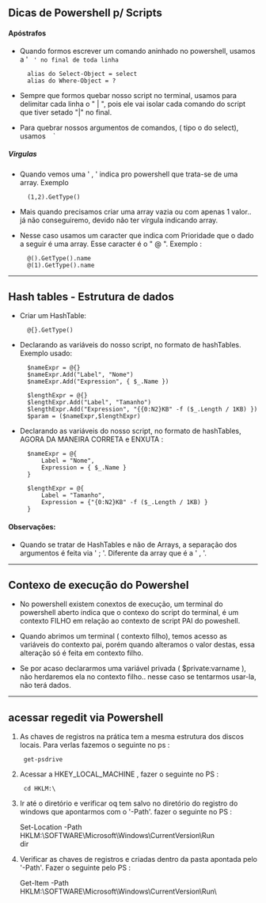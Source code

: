 Dicas de Powershell p/ Scripts
-------------------------------

#### Apóstrafos


- Quando formos escrever um comando aninhado no powershell,  usamos a ' ` ' no final de toda linha`


		alias do Select-Object = select
		alias do Where-Object = ?


- Sempre que formos quebar nosso script no terminal, usamos para delimitar cada linha o " | ", pois ele vai isolar cada comando do script que tiver setado "|" no final.

- Para quebrar nossos argumentos de comandos, ( tipo o do select), usamos ` ` `


##### Virgulas


- Quando vemos uma ' , ' indica pro powershell que trata-se de uma array. Exemplo

		(1,2).GetType()


- Mais quando precisamos criar uma array vazia ou com apenas 1 valor.. já não conseguiremo, devido não ter vírgula indicando array.
- Nesse caso usamos um caracter que indica com Prioridade que o dado a seguir é uma array. Esse caracter é o " @ ". Exemplo :


		@().GetType().name
		@(1).GetType().name


---


Hash tables - Estrutura de dados
---------------------------------


- Criar um HashTable:
		

		@{}.GetType()


- Declarando as variáveis do nosso script, no formato de hashTables. Exemplo usado:


		$nameExpr = @{}
		$nameExpr.Add("Label", "Nome")
		$nameExpr.Add("Expression", { $_.Name })

		$lengthExpr = @{}
		$lengthExpr.Add("Label", "Tamanho")
		$lengthExpr.Add("Expression", "{{0:N2}KB" -f ($_.Length / 1KB) })
		$param = ($nameExpr,$lengthExpr) 


- Declarando as variáveis do nosso script, no formato de hashTables, AGORA DA MANEIRA CORRETA e ENXUTA :

		$nameExpr = @{
			Label = "Nome",
			Expression = { $_.Name }
		}

		$lengthExpr = @{
			Label = "Tamanho",
			Expression = {"{0:N2}KB" -f ($_.Length / 1KB) }
		}


#### Observações:


- Quando se tratar de HashTables e não de Arrays, a separação dos argumentos é feita via ' ; '.  Diferente da array que é a ' , '.



---


Contexo de execução do Powershel
-----------------------------------


- No powershell existem conextos de execução, um terminal do powershell aberto indica que o contexo do script do terminal, é um contexto FILHO em relação ao contexto de script PAI do poweshell.


- Quando abrimos um terminal ( contexto filho), temos acesso as variáveis do contexto pai, porém quando alteramos o valor destas, essa alteração só é feita em contexto filho.


- Se por acaso declararmos uma variável privada ( $private:varname ), não herdaremos ela no contexto filho.. nesse caso se tentarmos usar-la, não terá dados.


---


acessar regedit via Powershell
--------------------------------


1. As chaves de registros na prática tem a mesma estrutura dos discos locais. Para verlas fazemos o seguinte no ps :

		get-psdrive

2. Acessar a HKEY_LOCAL_MACHINE , fazer o seguinte no PS :

		cd HKLM:\


3. Ir até o diretório e verificar oq tem salvo no diretório do registro do windows que apontarmos com o '-Path'. fazer o seguinte no PS :

	Set-Location -Path HKLM:\SOFTWARE\Microsoft\Windows\CurrentVersion\Run\
	dir

4. Verificar as chaves de registros e criadas dentro da pasta apontada pelo '-Path'. Fazer o seguinte pelo PS :

	Get-Item -Path HKLM:\SOFTWARE\Microsoft\Windows\CurrentVersion\Run\
	
